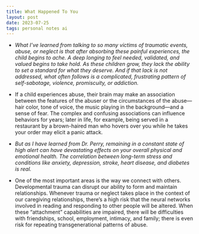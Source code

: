 ```yaml
---
title: What Happened To You
layout: post
date: 2023-07-25
tags: personal notes ai
---
```

<ul><li><p class="body"><span><em>What I’ve learned from talking to so many victims of traumatic events, abuse, or neglect is that after absorbing these painful experiences, the child begins to ache. A deep longing to feel needed, validated, and valued begins to take hold. As these children grow, they lack the ability to set a standard for what they deserve. And if that lack is not addressed, what often follows is a complicated, frustrating pattern of self-sabotage, violence, promiscuity, or addiction.</em></span></p></li><li><p class="body"><span>If a child experiences abuse, their brain may make an association between the features of the abuser or the circumstances of the abuse—hair color, tone of voice, the music playing in the background—and a sense of fear. The complex and confusing associations can influence behaviors for years; later in life, for example, being served in a restaurant by a brown-haired man who hovers over you while he takes your order may elicit a panic attack.</span></p></li><li><p class="body"><span><em>But as I have learned from Dr. Perry, remaining in a constant state of high alert can have devastating effects on your overall physical and emotional health. The correlation between long-term stress and conditions like anxiety, depression, stroke, heart disease, and diabetes is real.</em></span></p></li><li><p class="body"><span>One of the most important areas is the way we connect with others. Developmental trauma can disrupt our ability to form and maintain relationships. Whenever trauma or neglect takes place in the context of our caregiving relationships, there’s a high risk that the neural networks involved in reading and responding to other people will be altered. When these “attachment” capabilities are impaired, there will be difficulties with friendships, school, employment, intimacy, and family; there is even risk for repeating transgenerational patterns of abuse.</span></p></li></ul>